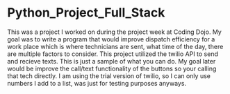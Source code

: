 # Python_Project_Full_Stack
This was a project I worked on during the project week at Coding Dojo. My goal was to write a program
that would improve dispatch efficiency for a work place which is where technicians are sent, what time
of the day, there are multiple factors to consider. This project utilized the twilio API to send and 
recieve texts. This is just a sample of what you can do. My goal later would be improve the call/text
functionality of the buttons so your calling that tech directly. I am using the trial version
of twilio, so I can only use numbers I add to a list, was just for testing purposes anyways. 

